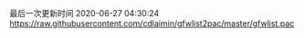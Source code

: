 最后一次更新时间 2020-06-27 04:30:24
https://raw.githubusercontent.com/cdlaimin/gfwlist2pac/master/gfwlist.pac

